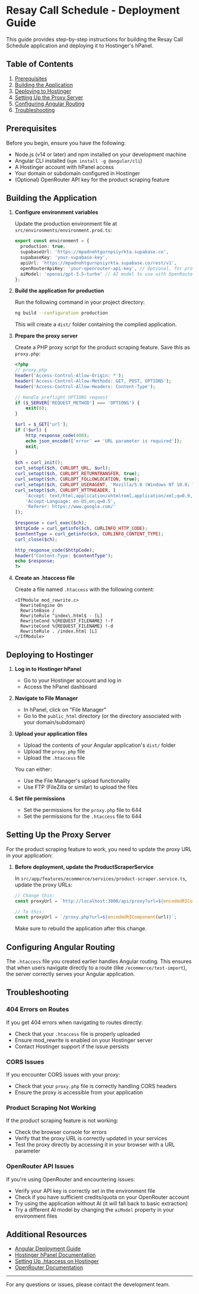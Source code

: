 # Resay Call Schedule - Deployment Guide

This guide provides step-by-step instructions for building the Resay Call Schedule application and deploying it to Hostinger's hPanel.

## Table of Contents
1. [Prerequisites](#prerequisites)
2. [Building the Application](#building-the-application)
3. [Deploying to Hostinger](#deploying-to-hostinger)
4. [Setting Up the Proxy Server](#setting-up-the-proxy-server)
5. [Configuring Angular Routing](#configuring-angular-routing)
6. [Troubleshooting](#troubleshooting)

## Prerequisites

Before you begin, ensure you have the following:
- Node.js (v14 or later) and npm installed on your development machine
- Angular CLI installed (`npm install -g @angular/cli`)
- A Hostinger account with hPanel access
- Your domain or subdomain configured in Hostinger
- (Optional) OpenRouter API key for the product scraping feature

## Building the Application

1. **Configure environment variables**

   Update the production environment file at `src/environments/environment.prod.ts`:

   ```typescript
   export const environment = {
     production: true,
     supabaseUrl: 'https://mpadnohtgurnpsiyrkta.supabase.co',
     supabaseKey: 'your-supabase-key',
     apiUrl: 'https://mpadnohtgurnpsiyrkta.supabase.co/rest/v1',
     openRouterApiKey: 'your-openrouter-api-key', // Optional, for product scraping
     aiModel: 'openai/gpt-3.5-turbo' // AI model to use with OpenRouter
   };
   ```

2. **Build the application for production**

   Run the following command in your project directory:

   ```bash
   ng build --configuration production
   ```

   This will create a `dist/` folder containing the compiled application.

3. **Prepare the proxy server**

   Create a PHP proxy script for the product scraping feature. Save this as `proxy.php`:

   ```php
   <?php
   // proxy.php
   header('Access-Control-Allow-Origin: *');
   header('Access-Control-Allow-Methods: GET, POST, OPTIONS');
   header('Access-Control-Allow-Headers: Content-Type');

   // Handle preflight OPTIONS request
   if ($_SERVER['REQUEST_METHOD'] === 'OPTIONS') {
       exit(0);
   }

   $url = $_GET['url'];
   if (!$url) {
       http_response_code(400);
       echo json_encode(['error' => 'URL parameter is required']);
       exit;
   }

   $ch = curl_init();
   curl_setopt($ch, CURLOPT_URL, $url);
   curl_setopt($ch, CURLOPT_RETURNTRANSFER, true);
   curl_setopt($ch, CURLOPT_FOLLOWLOCATION, true);
   curl_setopt($ch, CURLOPT_USERAGENT, 'Mozilla/5.0 (Windows NT 10.0; Win64; x64) AppleWebKit/537.36 (KHTML, like Gecko) Chrome/91.0.4472.124 Safari/537.36');
   curl_setopt($ch, CURLOPT_HTTPHEADER, [
       'Accept: text/html,application/xhtml+xml,application/xml;q=0.9,image/webp,*/*;q=0.8',
       'Accept-Language: en-US,en;q=0.5',
       'Referer: https://www.google.com/'
   ]);
   
   $response = curl_exec($ch);
   $httpCode = curl_getinfo($ch, CURLINFO_HTTP_CODE);
   $contentType = curl_getinfo($ch, CURLINFO_CONTENT_TYPE);
   curl_close($ch);

   http_response_code($httpCode);
   header("Content-Type: $contentType");
   echo $response;
   ?>
   ```

4. **Create an .htaccess file**

   Create a file named `.htaccess` with the following content:

   ```
   <IfModule mod_rewrite.c>
     RewriteEngine On
     RewriteBase /
     RewriteRule ^index\.html$ - [L]
     RewriteCond %{REQUEST_FILENAME} !-f
     RewriteCond %{REQUEST_FILENAME} !-d
     RewriteRule . /index.html [L]
   </IfModule>
   ```

## Deploying to Hostinger

1. **Log in to Hostinger hPanel**
   - Go to your Hostinger account and log in
   - Access the hPanel dashboard

2. **Navigate to File Manager**
   - In hPanel, click on "File Manager"
   - Go to the `public_html` directory (or the directory associated with your domain/subdomain)

3. **Upload your application files**
   - Upload the contents of your Angular application's `dist/` folder
   - Upload the `proxy.php` file
   - Upload the `.htaccess` file

   You can either:
   - Use the File Manager's upload functionality
   - Use FTP (FileZilla or similar) to upload the files

4. **Set file permissions**
   - Set the permissions for the `proxy.php` file to 644
   - Set the permissions for the `.htaccess` file to 644

## Setting Up the Proxy Server

For the product scraping feature to work, you need to update the proxy URL in your application:

1. **Before deployment, update the ProductScraperService**

   In `src/app/features/ecommerce/services/product-scraper.service.ts`, update the proxy URLs:

   ```typescript
   // Change this:
   const proxyUrl = `http://localhost:3000/api/proxy?url=${encodeURIComponent(url)}`;
   
   // To this:
   const proxyUrl = `/proxy.php?url=${encodeURIComponent(url)}`;
   ```

   Make sure to rebuild the application after this change.

## Configuring Angular Routing

The `.htaccess` file you created earlier handles Angular routing. This ensures that when users navigate directly to a route (like `/ecommerce/test-import`), the server correctly serves your Angular application.

## Troubleshooting

### 404 Errors on Routes
If you get 404 errors when navigating to routes directly:
- Check that your `.htaccess` file is properly uploaded
- Ensure mod_rewrite is enabled on your Hostinger server
- Contact Hostinger support if the issue persists

### CORS Issues
If you encounter CORS issues with your proxy:
- Check that your `proxy.php` file is correctly handling CORS headers
- Ensure the proxy is accessible from your application

### Product Scraping Not Working
If the product scraping feature is not working:
- Check the browser console for errors
- Verify that the proxy URL is correctly updated in your services
- Test the proxy directly by accessing it in your browser with a URL parameter

### OpenRouter API Issues
If you're using OpenRouter and encountering issues:
- Verify your API key is correctly set in the environment file
- Check if you have sufficient credits/quota on your OpenRouter account
- Try using the application without AI (it will fall back to basic extraction)
- Try a different AI model by changing the `aiModel` property in your environment files

## Additional Resources

- [Angular Deployment Guide](https://angular.io/guide/deployment)
- [Hostinger hPanel Documentation](https://www.hostinger.com/tutorials/hpanel)
- [Setting Up .htaccess on Hostinger](https://www.hostinger.com/tutorials/htaccess)
- [OpenRouter Documentation](https://openrouter.ai/docs)

---

For any questions or issues, please contact the development team.
